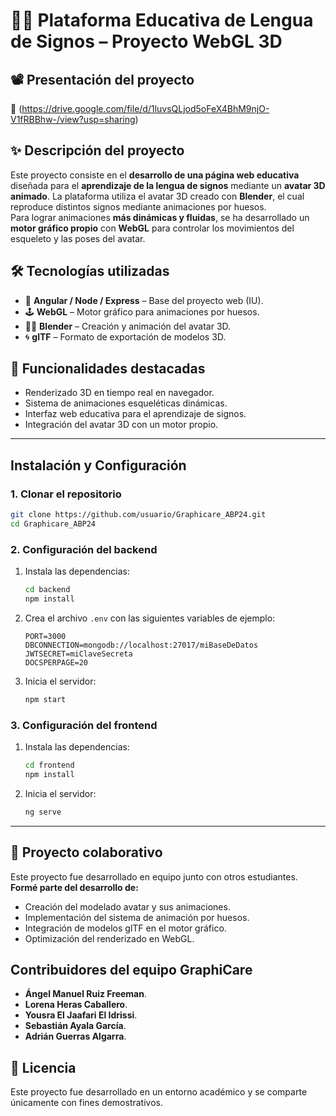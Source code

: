 # 🧏‍♂️ Plataforma Educativa de Lengua de Signos – Proyecto WebGL 3D
## 📽️ Presentación del proyecto
🎥 (https://drive.google.com/file/d/1luvsQLjod5oFeX4BhM9njO-V1fRBBhw-/view?usp=sharing)

## ✨ Descripción del proyecto
Este proyecto consiste en el **desarrollo de una página web educativa** diseñada para el **aprendizaje de la lengua de signos** mediante un **avatar 3D animado**.
La plataforma utiliza el avatar 3D creado con **Blender**, el cual reproduce distintos signos mediante animaciones por huesos.  
Para lograr animaciones **más dinámicas y fluidas**, se ha desarrollado un **motor gráfico propio** con **WebGL** para controlar los movimientos del esqueleto y las poses del avatar.

## 🛠️ Tecnologías utilizadas
- 🧱 **Angular / Node / Express** – Base del proyecto web (IU).
- 🕹️ **WebGL** – Motor gráfico para animaciones por huesos.
- 🧑‍🎨 **Blender** – Creación y animación del avatar 3D.
- 🌀 **glTF** – Formato de exportación de modelos 3D.

## 🧩 Funcionalidades destacadas
- Renderizado 3D en tiempo real en navegador.  
- Sistema de animaciones esqueléticas dinámicas.  
- Interfaz web educativa para el aprendizaje de signos.  
- Integración del avatar 3D con un motor propio.

---

## Instalación y Configuración

### 1. Clonar el repositorio
```bash
git clone https://github.com/usuario/Graphicare_ABP24.git
cd Graphicare_ABP24
```

### 2. Configuración del backend
1. Instala las dependencias:
   ```bash
   cd backend
   npm install
   ```
2. Crea el archivo `.env` con las siguientes variables de ejemplo:
   ```env
   PORT=3000
   DBCONNECTION=mongodb://localhost:27017/miBaseDeDatos
   JWTSECRET=miClaveSecreta
   DOCSPERPAGE=20
   ```
3. Inicia el servidor:
   ```bash
   npm start
   ```

### 3. Configuración del frontend
1. Instala las dependencias:
   ```bash
   cd frontend
   npm install
   ```
2. Inicia el servidor:
   ```bash
   ng serve
   ```

---

## 👥 Proyecto colaborativo
Este proyecto fue desarrollado en equipo junto con otros estudiantes.  
**Formé parte del desarrollo de:**
- Creación del modelado avatar y sus animaciones.
- Implementación del sistema de animación por huesos.  
- Integración de modelos glTF en el motor gráfico.
- Optimización del renderizado en WebGL.

## Contribuidores del equipo GraphiCare
- **Ángel Manuel Ruiz Freeman**.
- **Lorena Heras Caballero**.
- **Yousra El Jaafari El Idrissi**.
- **Sebastián Ayala García**.
- **Adrián Guerras Algarra**.

## 📜 Licencia
Este proyecto fue desarrollado en un entorno académico y se comparte únicamente con fines demostrativos.
